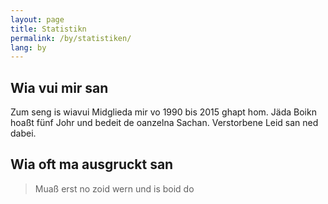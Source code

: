 ```yaml
---
layout: page
title: Statistikn
permalink: /by/statistiken/
lang: by
---
```


## Wia vui mir san
<figure class="lazy" id="member" data-src="charts.js"></figure>

Zum seng is wiavui Midglieda mir vo 1990 bis 2015 ghapt hom. Jäda Boikn hoaßt fünf Johr und bedeit de oanzelna Sachan. Verstorbene Leid san ned dabei.

## Wia oft ma ausgruckt san
> Muaß erst no zoid wern und is boid do
